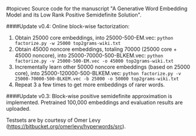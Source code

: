 #topicvec
Source code for the manuscript "A Generative Word Embedding Model and its Low Rank Positive Semidefinite Solution".

####Update v0.4: 
Online block-wise factorization:

1. Obtain 25000 core embeddings, into 25000-500-EM.vec:
```python factorize.py -w 25000 top2grams-wiki.txt```  
2. Obtain 45000 noncore embeddings, totaling 70000 (25000 core + 45000 noncore), into 25000-70000-500-BLKEM.vec:
```python factorize.py -v 25000-500-EM.vec -o 45000 top2grams-wiki.txt```
3. Incrementally learn other 50000 noncore embeddings (based on 25000 core), into 25000-120000-500-BLKEM.vec:
```python factorize.py -v 25000-70000-500-BLKEM.vec -b 25000 -o 50000 top2grams-wiki.txt```
4. Repeat 3 a few times to get more embeddings of rarer words.

####Update v0.3: 
Block-wise positive semidefinite approximation is implemented. Pretrained 100,000 embeddings and evaluation results are uploaded.

Testsets are by courtesy of Omer Levy (https://bitbucket.org/omerlevy/hyperwords/src).
